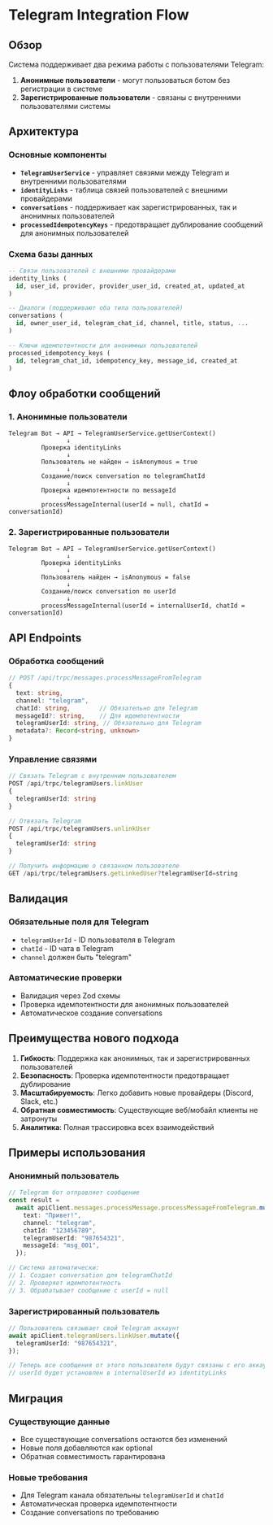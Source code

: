 # Telegram Integration Flow

## Обзор

Система поддерживает два режима работы с пользователями Telegram:

1. **Анонимные пользователи** - могут пользоваться ботом без регистрации в системе
2. **Зарегистрированные пользователи** - связаны с внутренними пользователями системы

## Архитектура

### Основные компоненты

- **`TelegramUserService`** - управляет связями между Telegram и внутренними пользователями
- **`identityLinks`** - таблица связей пользователей с внешними провайдерами
- **`conversations`** - поддерживает как зарегистрированных, так и анонимных пользователей
- **`processedIdempotencyKeys`** - предотвращает дублирование сообщений для анонимных пользователей

### Схема базы данных

```sql
-- Связи пользователей с внешними провайдерами
identity_links (
  id, user_id, provider, provider_user_id, created_at, updated_at
)

-- Диалоги (поддерживают оба типа пользователей)
conversations (
  id, owner_user_id, telegram_chat_id, channel, title, status, ...
)

-- Ключи идемпотентности для анонимных пользователей
processed_idempotency_keys (
  id, telegram_chat_id, idempotency_key, message_id, created_at
)
```

## Флоу обработки сообщений

### 1. Анонимные пользователи

```
Telegram Bot → API → TelegramUserService.getUserContext()
                ↓
         Проверка identityLinks
                ↓
         Пользователь не найден → isAnonymous = true
                ↓
         Создание/поиск conversation по telegramChatId
                ↓
         Проверка идемпотентности по messageId
                ↓
         processMessageInternal(userId = null, chatId = conversationId)
```

### 2. Зарегистрированные пользователи

```
Telegram Bot → API → TelegramUserService.getUserContext()
                ↓
         Проверка identityLinks
                ↓
         Пользователь найден → isAnonymous = false
                ↓
         Создание/поиск conversation по userId
                ↓
         processMessageInternal(userId = internalUserId, chatId = conversationId)
```

## API Endpoints

### Обработка сообщений

```typescript
// POST /api/trpc/messages.processMessageFromTelegram
{
  text: string,
  channel: "telegram",
  chatId: string,        // Обязательно для Telegram
  messageId?: string,    // Для идемпотентности
  telegramUserId: string, // Обязательно для Telegram
  metadata?: Record<string, unknown>
}
```

### Управление связями

```typescript
// Связать Telegram с внутренним пользователем
POST /api/trpc/telegramUsers.linkUser
{
  telegramUserId: string
}

// Отвязать Telegram
POST /api/trpc/telegramUsers.unlinkUser
{
  telegramUserId: string
}

// Получить информацию о связанном пользователе
GET /api/trpc/telegramUsers.getLinkedUser?telegramUserId=string
```

## Валидация

### Обязательные поля для Telegram

- `telegramUserId` - ID пользователя в Telegram
- `chatId` - ID чата в Telegram
- `channel` должен быть "telegram"

### Автоматические проверки

- Валидация через Zod схемы
- Проверка идемпотентности для анонимных пользователей
- Автоматическое создание conversations

## Преимущества нового подхода

1. **Гибкость**: Поддержка как анонимных, так и зарегистрированных пользователей
2. **Безопасность**: Проверка идемпотентности предотвращает дублирование
3. **Масштабируемость**: Легко добавить новые провайдеры (Discord, Slack, etc.)
4. **Обратная совместимость**: Существующие веб/мобайл клиенты не затронуты
5. **Аналитика**: Полная трассировка всех взаимодействий

## Примеры использования

### Анонимный пользователь

```typescript
// Telegram бот отправляет сообщение
const result =
  await apiClient.messages.processMessage.processMessageFromTelegram.mutate({
    text: "Привет!",
    channel: "telegram",
    chatId: "123456789",
    telegramUserId: "987654321",
    messageId: "msg_001",
  });

// Система автоматически:
// 1. Создает conversation для telegramChatId
// 2. Проверяет идемпотентность
// 3. Обрабатывает сообщение с userId = null
```

### Зарегистрированный пользователь

```typescript
// Пользователь связывает свой Telegram аккаунт
await apiClient.telegramUsers.linkUser.mutate({
  telegramUserId: "987654321",
});

// Теперь все сообщения от этого пользователя будут связаны с его аккаунтом
// userId будет установлен в internalUserId из identityLinks
```

## Миграция

### Существующие данные

- Все существующие conversations остаются без изменений
- Новые поля добавляются как optional
- Обратная совместимость гарантирована

### Новые требования

- Для Telegram канала обязательны `telegramUserId` и `chatId`
- Автоматическая проверка идемпотентности
- Создание conversations по требованию
